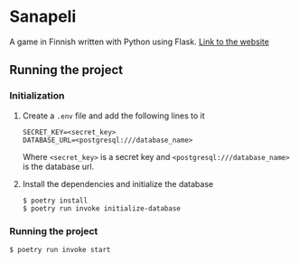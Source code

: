 # Sanapeli

A game in Finnish written with Python using Flask.
[Link to the website](https://sanapeli.herokuapp.com/)

## Running the project

### Initialization

1. Create a `.env` file and add the following lines to it

   ```
   SECRET_KEY=<secret_key>
   DATABASE_URL=<postgresql:///database_name>
   ```

   Where `<secret_key>` is a secret key and `<postgresql:///database_name>` is the database url.

2. Install the dependencies and initialize the database
   ```
   $ poetry install
   $ poetry run invoke initialize-database
   ```

### Running the project

```
$ poetry run invoke start
```
